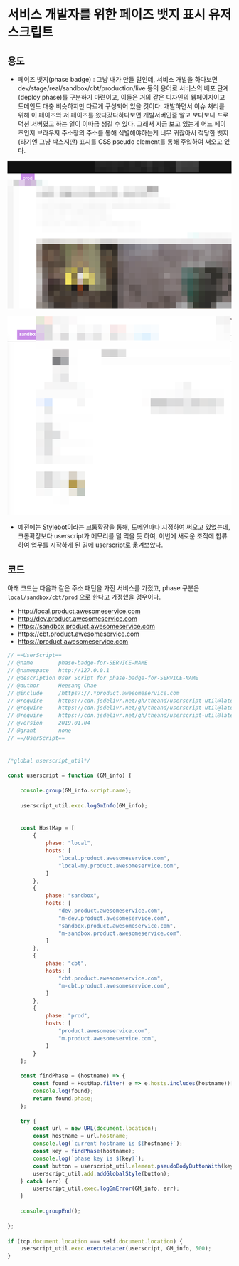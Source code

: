 
# 서비스 개발자를 위한 페이즈 뱃지 표시 유저스크립트

## 용도

- 페이즈 뱃지(phase badge) : 그냥 내가 만들 말인데, 서비스 개발을 하다보면 dev/stage/real/sandbox/cbt/production/live 등의 용어로 서비스의 배포 단계(deploy phase)를 구분하기 마련이고, 이들은 거의 같은 디자인의 웹페이지이고 도메인도 대충 비슷하지만 다르게 구성되어 있을 것이다. 개발하면서 이슈 처리를 위해 이 페이즈와 저 페이즈를 왔다갔다하다보면 개발서버인줄 알고 보다보니 프로덕션 서버였고 하는 일이 이따금 생길 수 있다. 그래서 지금 보고 있는게 어느 페이즈인지 브라우저 주소창의 주소를 통해 식별해야하는게 너무 귀찮아서 적당한 뱃지(라기엔 그냥 박스지만) 표시를 CSS pseudo element를 통해 주입하여 써오고 있다.


![prod](./phase-prod.png)

![sandbox](./phase-sandbox.png)

- 예전에는 [Stylebot](https://chrome.google.com/webstore/detail/stylebot/oiaejidbmkiecgbjeifoejpgmdaleoha)이라는 크롬확장을 통해, 도메인마다 지정하여 써오고 있었는데, 크롬확장보다 userscript가 메모리를 덜 먹을 듯 하여, 이번에 새로운 조직에 합류하여 업무를 시작하게 된 김에 userscript로 옮겨보았다.


## 코드


아래 코드는 다음과 같은 주소 패턴을 가진 서비스를 가졌고, phase 구분은 `local/sandbox/cbt/prod` 으로 한다고 가정했을 경우이다.

- http://local.product.awesomeservice.com
- http://dev.product.awesomeservice.com
- https://sandbox.product.awesomeservice.com
- https://cbt.product.awesomeservice.com
- https://product.awesomeservice.com


```javascript
// ==UserScript==
// @name        phase-badge-for-SERVICE-NAME
// @namespace   http://127.0.0.1
// @description User Script for phase-badge-for-SERVICE-NAME
// @author      Heesang Chae
// @include     /https?://.*product.awesomeservice.com
// @require     https://cdn.jsdelivr.net/gh/theand/userscript-util@latest/add.js
// @require     https://cdn.jsdelivr.net/gh/theand/userscript-util@latest/element.js
// @require     https://cdn.jsdelivr.net/gh/theand/userscript-util@latest/exec.js
// @version     2019.01.04
// @grant       none
// ==/UserScript==


/*global userscript_util*/

const userscript = function (GM_info) {

    console.group(GM_info.script.name);

    userscript_util.exec.logGmInfo(GM_info);


    const HostMap = [
        {
            phase: "local",
            hosts: [
                "local.product.awesomeservice.com",
                "local-my.product.awesomeservice.com",
            ]
        },
        {
            phase: "sandbox",
            hosts: [
                "dev.product.awesomeservice.com",
                "m-dev.product.awesomeservice.com",
                "sandbox.product.awesomeservice.com",
                "m-sandbox.product.awesomeservice.com",
            ]
        },
        {
            phase: "cbt",
            hosts: [
                "cbt.product.awesomeservice.com",
                "m-cbt.product.awesomeservice.com",
            ]
        },
        {
            phase: "prod",
            hosts: [
                "product.awesomeservice.com",
                "m.product.awesomeservice.com",
            ]
        }
    ];

    const findPhase = (hostname) => {
        const found = HostMap.filter( e => e.hosts.includes(hostname))[0];
        console.log(found);
        return found.phase;
    };

    try {
        const url = new URL(document.location);
        const hostname = url.hostname;
        console.log(`current hostname is ${hostname}`);
        const key = findPhase(hostname);
        console.log(`phase key is ${key}`);
        const button = userscript_util.element.pseudoBodyButtonWith(key);
        userscript_util.add.addGlobalStyle(button);
    } catch (err) {
        userscript_util.exec.logGmError(GM_info, err);
    }

    console.groupEnd();

};

if (top.document.location === self.document.location) {
    userscript_util.exec.executeLater(userscript, GM_info, 500);
}

```
